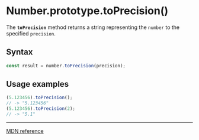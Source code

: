 # Number.prototype.toPrecision()

The **`toPrecision`** method returns a string representing the `number` to the specified `precision`.

## Syntax

```js
const result = number.toPrecision(precision);
```

## Usage examples

```js
(5.123456).toPrecision();
// -> "5.123456"
(5.123456).toPrecision(2);
// -> "5.1"
```

---

[MDN reference](https://developer.mozilla.org/en-US/docs/Web/JavaScript/Reference/Global_Objects/Number/toPrecision)
